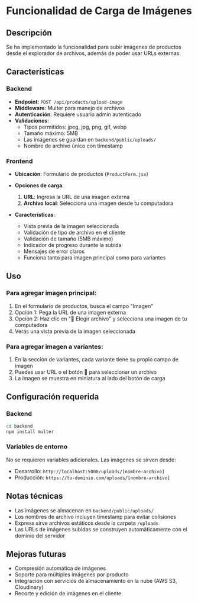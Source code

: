 # Funcionalidad de Carga de Imágenes

## Descripción
Se ha implementado la funcionalidad para subir imágenes de productos desde el explorador de archivos, además de poder usar URLs externas.

## Características

### Backend
- **Endpoint**: `POST /api/products/upload-image`
- **Middleware**: Multer para manejo de archivos
- **Autenticación**: Requiere usuario admin autenticado
- **Validaciones**:
  - Tipos permitidos: jpeg, jpg, png, gif, webp
  - Tamaño máximo: 5MB
  - Las imágenes se guardan en `backend/public/uploads/`
  - Nombre de archivo único con timestamp

### Frontend
- **Ubicación**: Formulario de productos (`ProductForm.jsx`)
- **Opciones de carga**:
  1. **URL**: Ingresa la URL de una imagen externa
  2. **Archivo local**: Selecciona una imagen desde tu computadora
  
- **Características**:
  - Vista previa de la imagen seleccionada
  - Validación de tipo de archivo en el cliente
  - Validación de tamaño (5MB máximo)
  - Indicador de progreso durante la subida
  - Mensajes de error claros
  - Funciona tanto para imagen principal como para variantes

## Uso

### Para agregar imagen principal:
1. En el formulario de productos, busca el campo "Imagen"
2. Opción 1: Pega la URL de una imagen externa
3. Opción 2: Haz clic en "📁 Elegir archivo" y selecciona una imagen de tu computadora
4. Verás una vista previa de la imagen seleccionada

### Para agregar imagen a variantes:
1. En la sección de variantes, cada variante tiene su propio campo de imagen
2. Puedes usar URL o el botón 📁 para seleccionar un archivo
3. La imagen se muestra en miniatura al lado del botón de carga

## Configuración requerida

### Backend
```bash
cd backend
npm install multer
```

### Variables de entorno
No se requieren variables adicionales. Las imágenes se sirven desde:
- Desarrollo: `http://localhost:5000/uploads/[nombre-archivo]`
- Producción: `https://tu-dominio.com/uploads/[nombre-archivo]`

## Notas técnicas

- Las imágenes se almacenan en `backend/public/uploads/`
- Los nombres de archivo incluyen timestamp para evitar colisiones
- Express sirve archivos estáticos desde la carpeta `/uploads`
- Las URLs de imágenes subidas se construyen automáticamente con el dominio del servidor

## Mejoras futuras
- Compresión automática de imágenes
- Soporte para múltiples imágenes por producto
- Integración con servicios de almacenamiento en la nube (AWS S3, Cloudinary)
- Recorte y edición de imágenes en el cliente
